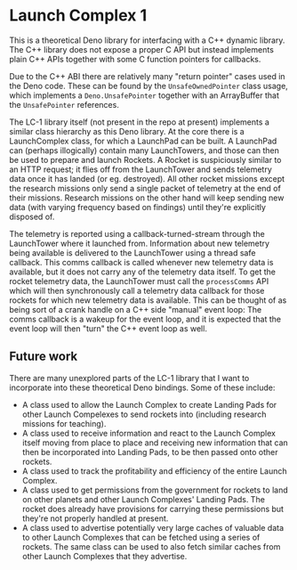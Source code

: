 # Launch Complex 1
This is a theoretical Deno library for interfacing with a C++ dynamic library. The C++ library does not expose a proper C API but instead implements plain C++ APIs together with some C function pointers for callbacks.

Due to the C++ ABI there are relatively many "return pointer" cases used in the Deno code. These can be found by the `UnsafeOwnedPointer` class usage, which implements a `Deno.UnsafePointer` together with an ArrayBuffer that the `UnsafePointer` references.

The LC-1 library itself (not present in the repo at present) implements a similar class hierarchy as this Deno library. At the core there is a LaunchComplex class, for which a LaunchPad can be built. A LaunchPad can (perhaps illogically) contain many LaunchTowers, and those can then be used to prepare and launch Rockets. A Rocket is suspiciously similar to an HTTP request; it flies off from the LaunchTower and sends telemetry data once it has landed (or eg. destroyed). All other rocket missions except the research missions only send a single packet of telemetry at the end of their missions. Research missions on the other hand will keep sending new data (with varying frequency based on findings) until they're explicitly disposed of.

The telemetry is reported using a callback-turned-stream through the LaunchTower where it launched from. Information about new telemetry being available is delivered to the LaunchTower using a thread safe callback. This comms callback is called whenever new telemetry data is available, but it does not carry any of the telemetry data itself. To get the rocket telemetry data, the LaunchTower must call the `processComms` API which will then synchronously call a telemetry data callback for those rockets for which new telemetry data is available. This can be thought of as being sort of a crank handle on a C++ side "manual" event loop: The comms callback is a wakeup for the event loop, and it is expected that the event loop will then "turn" the C++ event loop as well.

## Future work
There are many unexplored parts of the LC-1 library that I want to incorporate into these theoretical Deno bindings. Some of these include:
* A class used to allow the Launch Complex to create Landing Pads for other Launch Compelexes to send rockets into (including research missions for teaching).
* A class used to receive information and react to the Launch Complex itself moving from place to place and receiving new information that can then be incorporated into Landing Pads, to be then passed onto other rockets.
* A class used to track the profitability and efficiency of the entire Launch Complex.
* A class used to get permissions from the government for rockets to land on other planets and other Launch Complexes' Landing Pads. The rocket does already have provisions for carrying these permissions but they're not properly handled at present.
* A class used to advertise potentially very large caches of valuable data to other Launch Complexes that can be fetched using a series of rockets. The same class can be used to also fetch similar caches from other Launch Complexes that they advertise.

